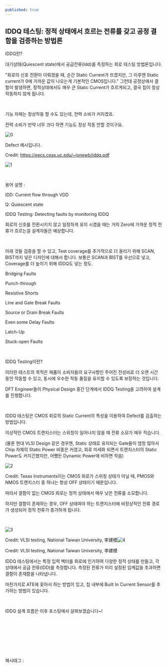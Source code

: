 ```yaml
---
published: true
---
```

## IDDQ 테스팅: 정적 상태에서 흐르는 전류를 갖고 공정 결함을 검증하는 방법론

IDDQ란?

대기상태(Quiescent state)에서 공급전류(Idd)를 측정하는 회로 테스팅 방법론입니다.

"회로의 신호 전환이 이뤄졌을 때, 순간 Static Current가 뜨겠지만, 그 이후엔 Static current가 0에 가까운 값이 나오는게 기본적인 CMOS입니다." 그런데 공정상에서 결함이 발생하면, 정적상태에서도 매우 큰 Static Current가 흐르게되고, 결국 칩이 정상작동하지 않게 됩니다.

​

기능 자체는 정상작동 할 수도 있는데, 전력 소비가 커지겠죠.

전력 소비가 만약 너무 크다 하면 기능도 정상 작동 안할 것이구요.

![0](/asset/img/223407926363/0.png)

Defect 예시입니다.

Credit: https://eecs.ceas.uc.edu/~jonewb/iddq.pdf

![1](/asset/img/223407926363/1.png)

​

용어 설명 :

IDD: Current flow through VDD

Q: Quiescent state

IDDQ Testing: Detecting faults by monitoring IDDQ

회로의 신호를 전환시키지 않고 일정하게 유지 시켰을 때는 거의 Zero에 가까운 정적 전류가 흐르는걸 설계자들은 예상합니다.

​

아래 것들 검증을 할 수 있고, Test coverage를 추가적으로 더 올리기 위해 SCAN, BIST까지 넣은 디자인에 대해서 합니다. 보통은 SCAN과 BIST를 우선으로 넣고, Coverage를 더 높이기 위해 IDDQ도 넣는 정도.

Bridging Faults

Punch-through

Resistive Shorts

Line and Gate Break Faults

Source or Drain Break Faults

Even some Delay Faults

Latch-Up

Stuck-open Faults

​

IDDQ Testing이란?

이러한 테스트의 목적은 제품이 소비자들의 요구사항인 주어진 전성비로 더 오랜 시간 동안 작동할 수 있고, 동시에 우수한 작동 품질을 유지할 수 있도록 보장하는 것입니다.

DFT Engineer들이 Physical Design 중간 단계에서 IDDQ Testing을 고려하여 설계를 진행합니다.

​

IDDQ 테스팅은 CMOS 회로의 Static Current의 특성을 이용하여 Defect를 검출하는 방법입니다.

이상적인 CMOS 트랜지스터는 스위칭이 일어나지 않을 때 전류 소모가 매우 적습니다.

(물론 현대 VLSI Design 같은 경우엔, Static 상태로 유지되는 Gate들이 엄청 많아서 Chip 자체의 Static Power 비중은 커졌고, 회로 미세화 되면서 트랜지스터의 Static Power도 커지긴했지만, 어쨌든 Dynamic Power에 비하면 작음)

![2](/asset/img/223407926363/2.png)

Credit: Texas Instruments이는 CMOS 회로가 스위칭 상태가 아닐 때, PMOS와 NMOS 트랜지스터 중 하나는 항상 OFF 상태이기 때문입니다.

따라서 결함이 없는 CMOS 회로는 정적 상태에서 매우 낮은 전류를 소모합니다.

하지만 결함이 존재하는 경우, OFF 상태여야 하는 트랜지스터에 비정상적인 전류 경로가 생성되어 정적 전류가 증가하게 됩니다.

​

![3](/asset/img/223407926363/3.png)

Credit: VLSI testing, National Taiwan University, 李建模![4](/asset/img/223407926363/4.png)

Credit: VLSI testing, National Taiwan University, 李建模​

IDDQ 테스팅에서는 특정 입력 벡터를 회로에 인가하여 다양한 정적 상태를 만들고, 각 상태에서 공급 전류(IDD)를 측정합니다. 측정된 전류가 미리 설정된 임계값을 초과하면 결함이 존재함을 나타냅니다.

마찬가지로 ATE에 꽂아서 하는 방법이 있고, 칩 내부에 Built In Current Sensor를 추가하는 방법이 있습니다.

​

IDDQ 설계 흐름은 이후 포스팅에서 살펴보겠습니다~!

​

​

​

​

 해시태그 : 